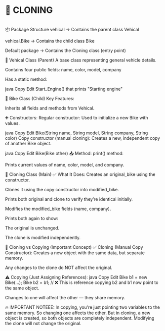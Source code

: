 <h1>🔁 CLONING</h1>
<br>
📦 Package Structure
vehical → Contains the parent class Vehical

vehical.Bike → Contains the child class Bike

Default package → Contains the Cloning class (entry point)

🔷 Vehical Class (Parent)
A base class representing general vehicle details.

Contains four public fields:
name, color, model, company

Has a static method:

java
Copy
Edit
Start_Engine()
that prints "Starting engine"

🔷 Bike Class (Child)
Key Features:

Inherits all fields and methods from Vehical.

➕ Constructors:
Regular constructor:
Used to initialize a new Bike with values.

java
Copy
Edit
Bike(String name, String model, String company, String color)
Copy constructor (manual cloning):
Creates a new, independent copy of another Bike object.

java
Copy
Edit
Bike(Bike other)
📤 Method:
print() method:

Prints current values of name, color, model, and company.

🔷 Cloning Class (Main)
✅ What It Does:
Creates an original_bike using the constructor.

Clones it using the copy constructor into modified_bike.

Prints both original and clone to verify they’re identical initially.

Modifies the modified_bike fields (name, company).

Prints both again to show:

The original is unchanged.

The clone is modified independently.

🔄 Cloning vs Copying (Important Concept)
✅ Cloning (Manual Copy Constructor):
Creates a new object with the same data, but separate memory.

Any changes to the clone do NOT affect the original.

⚠️ Copying (Just Assigning References):
java
Copy
Edit
Bike b1 = new Bike(...);
Bike b2 = b1;  // ❌ This is reference copying
b2 and b1 now point to the same object.

Changes to one will affect the other — they share memory.

🔥 IMPORTANT NOTEEE:
In copying, you're just pointing two variables to the same memory. So changing one affects the other.
But in cloning, a new object is created, so both objects are completely independent. Modifying the clone will not change the original.
